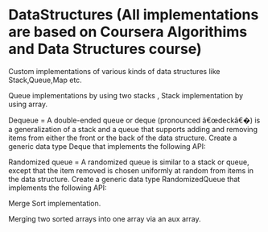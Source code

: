 # DataStructures (All implementations are based on Coursera Algorithims and Data Structures course)

Custom implementations of various kinds of data structures like Stack,Queue,Map etc.

Queue implementations by using two stacks ,
Stack implementation by using array.



Dequeue = A double-ended queue or deque (pronounced â€œdeckâ€�) is a generalization of a stack and a queue that supports adding and removing items from either the front or the back of the data structure. Create a generic data type Deque that implements the following API:


Randomized queue = A randomized queue is similar to a stack or queue, except that the item removed is chosen uniformly at random from items in the data structure. Create a generic data type RandomizedQueue that implements the following API:


Merge Sort implementation.

Merging two sorted arrays into one array via an aux array.